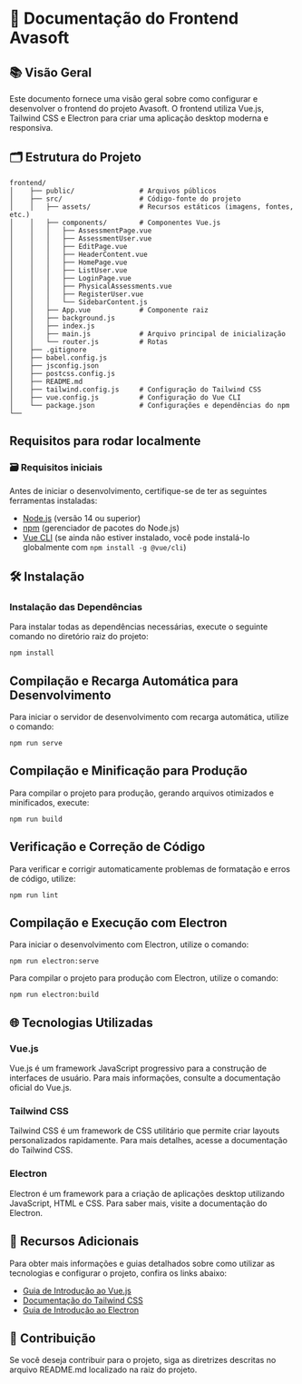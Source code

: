 # 📑 Documentação do Frontend Avasoft

## 📚 Visão Geral
Este documento fornece uma visão geral sobre como configurar e desenvolver o frontend do projeto Avasoft. O frontend utiliza Vue.js, Tailwind CSS e Electron para criar uma aplicação desktop moderna e responsiva.

## 🗂 Estrutura do Projeto
    frontend/
    │    ├── public/                # Arquivos públicos
    │    ├── src/                   # Código-fonte do projeto
    │    │   ├── assets/            # Recursos estáticos (imagens, fontes, etc.)
    │    │   ├── components/        # Componentes Vue.js
    │    │   │   ├── AssessmentPage.vue
    │    │   │   ├── AssessmentUser.vue
    │    │   │   ├── EditPage.vue
    │    │   │   ├── HeaderContent.vue
    │    │   │   ├── HomePage.vue
    │    │   │   ├── ListUser.vue
    │    │   │   ├── LoginPage.vue
    │    │   │   ├── PhysicalAssessments.vue
    │    │   │   ├── RegisterUser.vue
    │    │   │   └── SidebarContent.js
    │    │   ├── App.vue            # Componente raiz
    │    │   ├── background.js
    │    │   ├── index.js
    │    │   ├── main.js            # Arquivo principal de inicialização
    │    │   └── router.js          # Rotas
    │    ├── .gitignore
    │    ├── babel.config.js
    │    ├── jsconfig.json
    │    ├── postcss.config.js
    │    ├── README.md
    │    ├── tailwind.config.js     # Configuração do Tailwind CSS
    │    ├── vue.config.js          # Configuração do Vue CLI
    │    └── package.json           # Configurações e dependências do npm
    └──

## Requisitos para rodar localmente

### 🗃 Requisitos iniciais

Antes de iniciar o desenvolvimento, certifique-se de ter as seguintes ferramentas instaladas:

- [Node.js](https://nodejs.org/) (versão 14 ou superior)
- [npm](https://www.npmjs.com/) (gerenciador de pacotes do Node.js)
- [Vue CLI](https://cli.vuejs.org/) (se ainda não estiver instalado, você pode instalá-lo globalmente com `npm install -g @vue/cli`)

##   🛠️ Instalação
### Instalação das Dependências
Para instalar todas as dependências necessárias, execute o seguinte comando no diretório raiz do projeto:
```
npm install
```

## Compilação e Recarga Automática para Desenvolvimento
Para iniciar o servidor de desenvolvimento com recarga automática, utilize o comando:
```
npm run serve
```
## Compilação e Minificação para Produção
Para compilar o projeto para produção, gerando arquivos otimizados e minificados, execute:
```
npm run build
```

## Verificação e Correção de Código
Para verificar e corrigir automaticamente problemas de formatação e erros de código, utilize:
```
npm run lint
```

## Compilação e Execução com Electron

Para iniciar o desenvolvimento com Electron, utilize o comando:

```
npm run electron:serve
```

Para compilar o projeto para produção com Electron, utilize o comando:

```
npm run electron:build
```

## 🌐 Tecnologias Utilizadas
### Vue.js
Vue.js é um framework JavaScript progressivo para a construção de interfaces de usuário. Para mais informações, consulte a documentação oficial do Vue.js.

### Tailwind CSS
Tailwind CSS é um framework de CSS utilitário que permite criar layouts personalizados rapidamente. Para mais detalhes, acesse a documentação do Tailwind CSS.

### Electron
Electron é um framework para a criação de aplicações desktop utilizando JavaScript, HTML e CSS. Para saber mais, visite a documentação do Electron.

## 📖 Recursos Adicionais
Para obter mais informações e guias detalhados sobre como utilizar as tecnologias e configurar o projeto, confira os links abaixo:

- [Guia de Introdução ao Vue.js](https://vuejs.org/v2/guide/)
- [Documentação do Tailwind CSS](https://tailwindcss.com/docs)
- [Guia de Introdução ao Electron](https://www.electronjs.org/docs/tutorial/quick-start)


## 🤝 Contribuição
Se você deseja contribuir para o projeto, siga as diretrizes descritas no arquivo README.md localizado na raiz do projeto.


